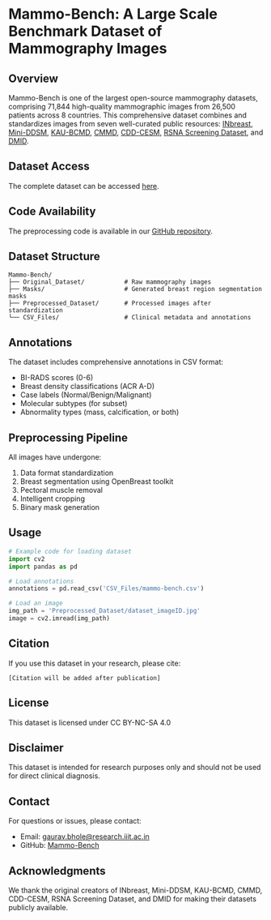# Mammo-Bench: A Large Scale Benchmark Dataset of Mammography Images

## Overview
Mammo-Bench is one of the largest open-source mammography datasets, comprising 71,844 high-quality mammographic images from 26,500 patients across 8 countries. This comprehensive dataset combines and standardizes images from seven well-curated public resources: [INbreast](https://www.ncbi.nlm.nih.gov/pmc/articles/PMC3751981/), [Mini-DDSM](https://www.kaggle.com/datasets/cheddad/miniddsm2), [KAU-BCMD](https://www.mdpi.com/2306-5729/6/11/111), [CMMD](https://wiki.cancerimagingarchive.net/pages/viewpage.action?pageId=70229053), [CDD-CESM](https://www.nature.com/articles/s41597-022-01226-4), [RSNA Screening Dataset](https://www.kaggle.com/competitions/rsna-breast-cancer-detection), and [DMID](https://link.springer.com/article/10.1007/s13534-023-00295-7).

## Dataset Access
The complete dataset can be accessed [here](https://datafoundation.iiit.ac.in/healthcare).

## Code Availability
The preprocessing code is available in our [GitHub repository](https://github.com/Gaurav2543/Mammo-Bench).

## Dataset Structure
```
Mammo-Bench/
├── Original_Dataset/           # Raw mammography images
├── Masks/                      # Generated breast region segmentation masks
├── Preprocessed_Dataset/       # Processed images after standardization
└── CSV_Files/                  # Clinical metadata and annotations
```

## Annotations
The dataset includes comprehensive annotations in CSV format:
- BI-RADS scores (0-6)
- Breast density classifications (ACR A-D)
- Case labels (Normal/Benign/Malignant)
- Molecular subtypes (for subset)
- Abnormality types (mass, calcification, or both)

## Preprocessing Pipeline
All images have undergone:
1. Data format standardization
2. Breast segmentation using OpenBreast toolkit
3. Pectoral muscle removal
4. Intelligent cropping
5. Binary mask generation

## Usage
```python
# Example code for loading dataset
import cv2
import pandas as pd

# Load annotations
annotations = pd.read_csv('CSV_Files/mammo-bench.csv')

# Load an image
img_path = 'Preprocessed_Dataset/dataset_imageID.jpg'
image = cv2.imread(img_path)
```

## Citation
If you use this dataset in your research, please cite:
```
[Citation will be added after publication]
```

## License
This dataset is licensed under CC BY-NC-SA 4.0

## Disclaimer
This dataset is intended for research purposes only and should not be used for direct clinical diagnosis.

## Contact
For questions or issues, please contact:
- Email: gaurav.bhole@research.iiit.ac.in
- GitHub: [Mammo-Bench](https://github.com/Gaurav2543/Mammo-Bench)

## Acknowledgments
We thank the original creators of INbreast, Mini-DDSM, KAU-BCMD, CMMD, CDD-CESM, RSNA Screening Dataset, and DMID for making their datasets publicly available.
